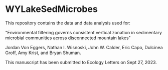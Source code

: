 # WYLakeSedMicrobes

This repository contains the data and data analysis used for:

"Environmental filtering governs consistent vertical zonation in sedimentary microbial communities across disconnected mountain lakes"

Jordan Von Eggers, Nathan I. Wisnoski, John W. Calder, Eric Capo, Dulcinea Groff, Amy Krist, and Bryan Shuman. 

This manuscript has been submitted to Ecology Letters on Sept 27, 2023.
